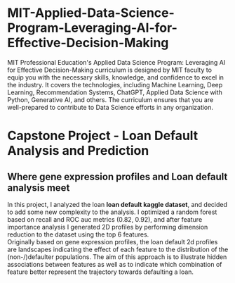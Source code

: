 # MIT-Applied-Data-Science-Program-Leveraging-AI-for-Effective-Decision-Making
MIT Professional Education's Applied Data Science Program: Leveraging AI for Effective Decision-Making curriculum is designed by MIT faculty to equip you with the necessary skills, knowledge, and confidence to excel in the industry. It covers the technologies, including Machine Learning, Deep Learning, Recommendation Systems, ChatGPT, Applied Data Science with Python, Generative AI, and others. The curriculum ensures that you are well-prepared to contribute to Data Science efforts in any organization.


# Capstone Project - Loan Default Analysis and Prediction 
## Where gene expression profiles and Loan default analysis meet

In this project, I analyzed the loan **loan default kaggle dataset**, and decided to add some new complexity to the analysis. I optimized a random forest based on recall and ROC auc 
metrics (0.82, 0.92), and after feature importance analysis I generated 2D profiles by performing dimension reduction to the dataset using the top 6 features. <br>
Originally based on gene expression profiles, the loan default 2d profiles are landscapes indicating the effect of each feature to the distribution of the (non-/)defaulter populations.
The aim of this approach is to illustrate hidden associations between features as well as to indicate which combination of feature better represent the trajectory towards defaulting a 
loan. 
